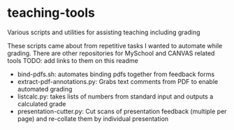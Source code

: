 # teaching-tools
Various scripts and utilities for assisting teaching including grading

These scripts came about from repetitive tasks I wanted to automate while grading.
There are other repositories for MySchool and CANVAS related tools
TODO:  add links to them on this readme


* bind-pdfs.sh: automates binding pdfs together from feedback forms
* extract-pdf-annotations.py: Grabs text comments from PDF to enable automated grading
* listcalc.py: takes lists of numbers from standard input and outputs a calculated grade
* presentation-cutter.py: Cut scans of presentation feedback (multiple per page) and re-collate them by individual presentation
